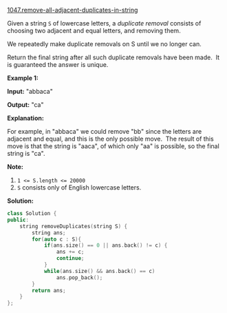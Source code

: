 [1047.remove-all-adjacent-duplicates-in-string](https://leetcode.com/problems/remove-all-adjacent-duplicates-in-string/)  

Given a string `S` of lowercase letters, a _duplicate removal_ consists of choosing two adjacent and equal letters, and removing them.

We repeatedly make duplicate removals on S until we no longer can.

Return the final string after all such duplicate removals have been made.  It is guaranteed the answer is unique.

**Example 1:**

  
**Input:** "abbaca"
  
**Output:** "ca"
  
**Explanation:** 
  
For example, in "abbaca" we could remove "bb" since the letters are adjacent and equal, and this is the only possible move.  The result of this move is that the string is "aaca", of which only "aa" is possible, so the final string is "ca".
  

**Note:**

1.  `1 <= S.length <= 20000`
2.  `S` consists only of English lowercase letters.  



**Solution:**  

```cpp
class Solution {
public:
    string removeDuplicates(string S) {
        string ans;
        for(auto c : S){
            if(ans.size() == 0 || ans.back() != c) {
                ans += c;
                continue;
            }
            while(ans.size() && ans.back() == c)
                ans.pop_back();
        }
        return ans;
    }
};
```
      